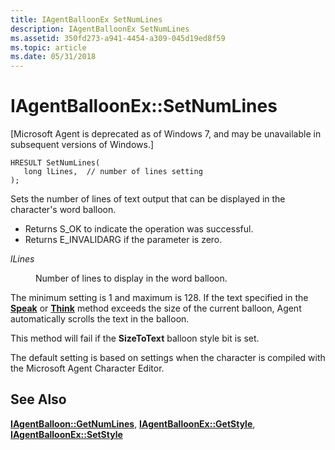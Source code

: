 ```yaml
---
title: IAgentBalloonEx SetNumLines
description: IAgentBalloonEx SetNumLines
ms.assetid: 350fd273-a941-4454-a309-045d19ed8f59
ms.topic: article
ms.date: 05/31/2018
---
```


# IAgentBalloonEx::SetNumLines

\[Microsoft Agent is deprecated as of Windows 7, and may be unavailable in subsequent versions of Windows.\]

``` syntax
HRESULT SetNumLines(
   long lLines,  // number of lines setting
);
```

Sets the number of lines of text output that can be displayed in the character's word balloon.

-   Returns S\_OK to indicate the operation was successful.
-   Returns E\_INVALIDARG if the parameter is zero.

<dl> <dt>

<span id="lLines"></span><span id="llines"></span><span id="LLINES"></span>*lLines*
</dt> <dd>

Number of lines to display in the word balloon.

</dd> </dl>

The minimum setting is 1 and maximum is 128. If the text specified in the [**Speak**](speak-method.md) or [**Think**](think-method.md) method exceeds the size of the current balloon, Agent automatically scrolls the text in the balloon.

This method will fail if the **SizeToText** balloon style bit is set.

The default setting is based on settings when the character is compiled with the Microsoft Agent Character Editor.

## See Also

[**IAgentBalloon::GetNumLines**](iagentballoon--getnumlines.md), [**IAgentBalloonEx::GetStyle**](iagentballoonex--getstyle.md), [**IAgentBalloonEx::SetStyle**](iagentballoonex--setstyle.md)


 

 




